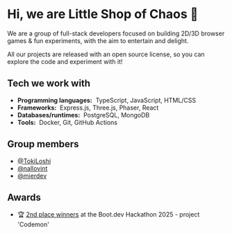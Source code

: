# Hi, we are Little Shop of Chaos :wave:

We are a group of full-stack developers focused on building 2D/3D browser games & fun experiments, with the aim to entertain and delight. 

All our projects are released with an open source license, so you can explore the code and experiment with it!
  
## Tech we work with

- **Programming languages:**&nbsp;&nbsp;TypeScript, JavaScript, HTML/CSS
- **Frameworks:**&nbsp;&nbsp;Express.js, Three.js, Phaser, React
- **Databases/runtimes:**&nbsp;&nbsp;PostgreSQL, MongoDB
- **Tools:**&nbsp;&nbsp;Docker, Git, GitHub Actions

## Group members

- [@TokiLoshi](https://github.com/TokiLoshi)
- [@nallovint](https://github.com/nallovint)
- [@mierdev](https://github.com/mierdev)

## Awards

- 🏆 [2nd place winners](https://blog.boot.dev/news/hackathon-2025/) at the Boot.dev Hackathon 2025 - project 'Codemon'
